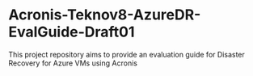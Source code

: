 # Acronis-Teknov8-AzureDR-EvalGuide-Draft01
This project repository aims to provide an evaluation guide for Disaster Recovery for Azure VMs using Acronis

